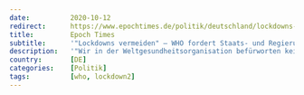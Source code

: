 ```yaml
---
date:          2020-10-12
redirect:      https://www.epochtimes.de/politik/deutschland/lockdowns-vermeiden-who-fordert-staats-und-regierungschefs-auf-andere-wege-zu-gehen-a3354789.html
title:         Epoch Times
subtitle:      '"Lockdowns vermeiden" – WHO fordert Staats- und Regierungschefs auf, andere Wege zu gehen'
description:   '"Wir in der Weltgesundheitsorganisation befürworten keine Lockdowns als primäres Mittel zur Kontrolle dieses Virus", sagte David Nabarro, ein WHO-Offizieller, dem Spectator in einem Interview. Er verweist dabei auf die weltweiten Auswirkungen auf die Tourismusindustrie. In Deutschland sieht sich die Tourismusbranche, durch das aktuelle Beherbergungsverbot für Menschen aus Risikogebieten, erneut wirtschaftlichen Schwierigkeiten ausgesetzt.'
country:       [DE]
categories:    [Politik]
tags:          [who, lockdown2]
---
```

